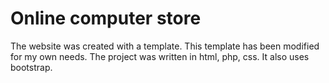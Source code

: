 # Online computer store
The website was created with a template. This template has been modified for my own needs. The project was written in html, php, css. It also uses bootstrap.
